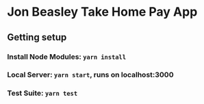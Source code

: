 # Jon Beasley Take Home Pay App

## Getting setup
### Install Node Modules: `yarn install`
### Local Server: `yarn start`, runs on localhost:3000
### Test Suite: `yarn test`
